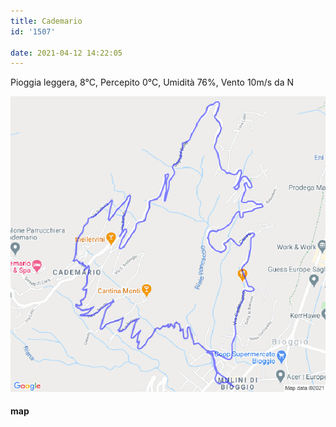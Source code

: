 ```yaml
---
title: Cademario
id: '1507'

date: 2021-04-12 14:22:05
---
```


Pioggia leggera, 8°C, Percepito 0°C, Umidità 76%, Vento 10m/s da N

![image](/images/2021/08/20210412-activity-map.png)

#### map
